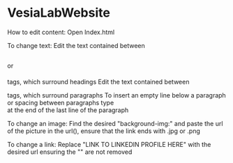 # VesiaLabWebsite

How to edit content:
Open Index.html

To change text:
Edit the text contained between <h2> </h2> or <h4> </h4> tags, which surround headings
Edit the text contained between <p> </p> tags, which surround paragraphs
To insert an empty line below a paragraph or spacing between paragraphs type <br> at the end of the last line of the paragraph

To change an image:
Find the desired "background-img:" and paste the url of the picture in the url(), ensure that the link ends with .jpg or .png

To change a link:
Replace "LINK TO LINKEDIN PROFILE HERE" with the desired url ensuring the "" are not removed



